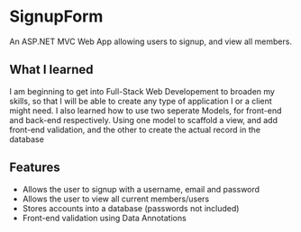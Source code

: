 # SignupForm
An ASP.NET MVC Web App allowing users to signup, and view all members.

## What I learned
I am beginning to get into Full-Stack Web Developement to broaden my skills, so that I will be able to create any type of application I or a client might need.
I also learned how to use two seperate Models, for front-end and back-end respectively. Using one model to scaffold a view, and add front-end validation, and the other
to create the actual record in the database

## Features
- Allows the user to signup with a username, email and password
- Allows the user to view all current members/users
- Stores accounts into a database (passwords not included)
- Front-end validation using Data Annotations
